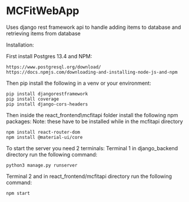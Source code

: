 # MCFitWebApp

Uses django rest framework api to handle adding items to database and retrieving items from database

Installation:

First install Postgres 13.4 and NPM:
```
https://www.postgresql.org/download/
https://docs.npmjs.com/downloading-and-installing-node-js-and-npm
```
Then pip install the following in a venv or your environment:
```
pip install djangorestframework
pip install coverage
pip install django-cors-headers
```
Then inside the react_frontend\mcfitapi folder install the following npm packages:
Note: these have to be installed while in the mcfitapi directory
```
npm install react-router-dom
npm install @material-ui/core
```
To start the server you need 2 terminals:
Terminal 1 
in django_backend directory run the following command:
```
python3 manage.py runserver
```
Terminal 2
and in react_frontend/mcfitapi directory run the following command:
```
npm start
```
